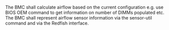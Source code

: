 The BMC shall calculate airflow based on the current configuration e.g. use
BIOS OEM command to get information on number of DIMMs populated etc.
The BMC shall represent airflow sensor information via the sensor-util
command and via the Redfish interface.
